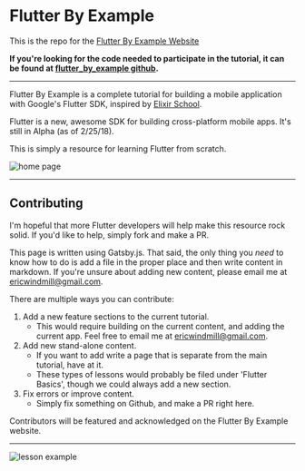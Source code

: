 # Flutter By Example

This is the repo for the [Flutter By Example Website](https://flutterbyexample.com)

**If you're looking for the code needed to participate in the tutorial, it can be found at [flutter_by_example github](https://github.com/ericwindmill/flutter_by_example).**

---

Flutter By Example is a complete tutorial for building a mobile application with Google's Flutter SDK, inspired by [Elixir School](https://elixirschool.com/).

Flutter is a new, awesome SDK for building cross-platform mobile apps. It's still in Alpha (as of 2/25/18).

This is simply a resource for learning Flutter from scratch.

![home page ](http://res.cloudinary.com/ericwindmill/image/upload/v1519588101/flutter_by_example/Screen_Shot_2018-02-25_at_11.47.41_AM.png)

---

## Contributing

I'm hopeful that more Flutter developers will help make this resource rock solid. If you'd like to help, simply fork and make a PR.

This page is written using Gatsby.js. That said, the only thing you _need_ to know how to do is add a file in the proper place and then write content in markdown. If you're unsure about adding new content, please email me at ericwindmill@gmail.com.

There are multiple ways you can contribute:

1. Add a new feature sections to the current tutorial.
   * This would require building on the current content, and adding the current app. Feel free to email me at ericwindmill@gmail.com.
2. Add new stand-alone content.
   * If you want to add write a page that is separate from the main tutorial, have at it.
   * These types of lessons would probably be filed under 'Flutter Basics', though we could always add a new section.
3. Fix errors or improve content.
   * Simply fix something on Github, and make a PR right here.

Contributors will be featured and acknowledged on the Flutter By Example website.

---

![lesson example](http://res.cloudinary.com/ericwindmill/image/upload/v1519588103/flutter_by_example/Screen_Shot_2018-02-25_at_11.47.56_AM.png)
